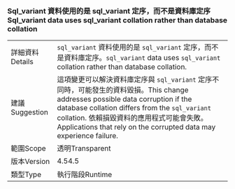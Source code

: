 ### <a name="sqlvariant-data-uses-sqlvariant-collation-rather-than-database-collation"></a><span data-ttu-id="a10de-101">Sql_variant 資料使用的是 sql_variant 定序，而不是資料庫定序</span><span class="sxs-lookup"><span data-stu-id="a10de-101">Sql_variant data uses sql_variant collation rather than database collation</span></span>

|   |   |
|---|---|
|<span data-ttu-id="a10de-102">詳細資料</span><span class="sxs-lookup"><span data-stu-id="a10de-102">Details</span></span>|<span data-ttu-id="a10de-103"><code>sql_variant</code> 資料使用的是 <code>sql_variant</code> 定序，而不是資料庫定序。</span><span class="sxs-lookup"><span data-stu-id="a10de-103"><code>sql_variant</code> data uses <code>sql_variant</code> collation rather than database collation.</span></span>|
|<span data-ttu-id="a10de-104">建議</span><span class="sxs-lookup"><span data-stu-id="a10de-104">Suggestion</span></span>|<span data-ttu-id="a10de-105">這項變更可以解決資料庫定序與 <code>sql_variant</code> 定序不同時，可能發生的資料毀損。</span><span class="sxs-lookup"><span data-stu-id="a10de-105">This change addresses possible data corruption if the database collation differs from the <code>sql_variant</code> collation.</span></span> <span data-ttu-id="a10de-106">依賴損毀資料的應用程式可能會失敗。</span><span class="sxs-lookup"><span data-stu-id="a10de-106">Applications that rely on the corrupted data may experience failure.</span></span>|
|<span data-ttu-id="a10de-107">範圍</span><span class="sxs-lookup"><span data-stu-id="a10de-107">Scope</span></span>|<span data-ttu-id="a10de-108">透明</span><span class="sxs-lookup"><span data-stu-id="a10de-108">Transparent</span></span>|
|<span data-ttu-id="a10de-109">版本</span><span class="sxs-lookup"><span data-stu-id="a10de-109">Version</span></span>|<span data-ttu-id="a10de-110">4.5</span><span class="sxs-lookup"><span data-stu-id="a10de-110">4.5</span></span>|
|<span data-ttu-id="a10de-111">類型</span><span class="sxs-lookup"><span data-stu-id="a10de-111">Type</span></span>|<span data-ttu-id="a10de-112">執行階段</span><span class="sxs-lookup"><span data-stu-id="a10de-112">Runtime</span></span>|

